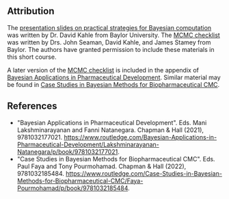 ## Attribution

The [presentation slides on practical strategies for Bayesian computation](https://github.com/wlandau/ncb2023/blob/main/2-computation/slides.pdf) was written by Dr. David Kahle from Baylor University. The [MCMC checklist](https://github.com/wlandau/ncb2023/blob/main/2-computation/mcmc_checklist.pdf) was written by Drs. John Seaman, David Kahle, and James Stamey from Baylor. The authors have granted permission to include these materials in this short course.

A later version of the [MCMC checklist](https://github.com/wlandau/ncb2023/blob/main/2-computation/mcmc_checklist.pdf) is included in the appendix of [Bayesian Applications in Pharmaceutical Development](https://www.routledge.com/Bayesian-Applications-in-Pharmaceutical-Development/Lakshminarayanan-Natanegara/p/book/9781032177021). Similar material may be found in [Case Studies in Bayesian Methods for Biopharmaceutical CMC](https://www.routledge.com/Case-Studies-in-Bayesian-Methods-for-Biopharmaceutical-CMC/Faya-Pourmohamad/p/book/9781032185484).

## References

* "Bayesian Applications in Pharmaceutical Development". Eds. Mani Lakshminarayanan and Fanni Natanegara. Chapman & Hall (2021), 
9781032177021. <https://www.routledge.com/Bayesian-Applications-in-Pharmaceutical-Development/Lakshminarayanan-Natanegara/p/book/9781032177021>.
* "Case Studies in Bayesian Methods for Biopharmaceutical CMC". Eds. Paul Faya and Tony Pourmohamad. Chapman & Hall (2022), 9781032185484. <https://www.routledge.com/Case-Studies-in-Bayesian-Methods-for-Biopharmaceutical-CMC/Faya-Pourmohamad/p/book/9781032185484>.
